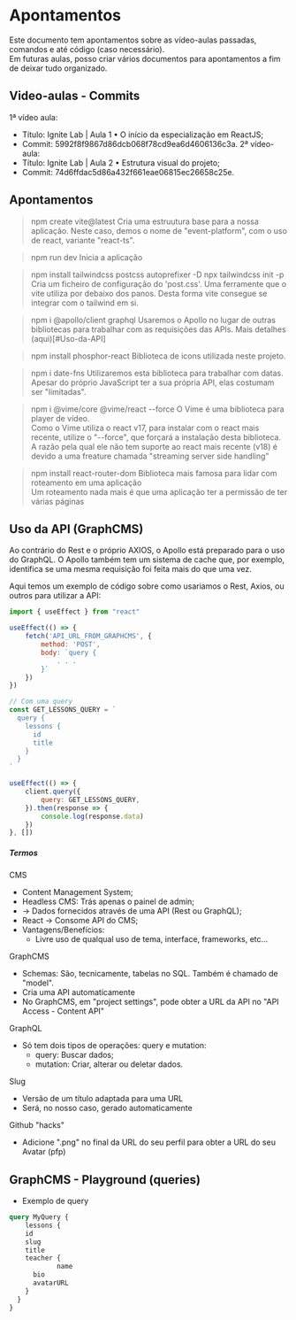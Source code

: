 # Apontamentos

Este documento tem apontamentos sobre as vídeo-aulas passadas, comandos e até código (caso necessário).<br>
Em futuras aulas, posso criar vários documentos para apontamentos a fim de deixar tudo organizado.<br>


## Video-aulas - Commits
1ª vídeo aula: 
- Título: Ignite Lab | Aula 1 • O início da especialização em ReactJS;
- Commit: 5992f8f9867d86dcb068f78cd9ea6d4606136c3a.
2ª vídeo-aula:
- Título: Ignite Lab | Aula 2 • Estrutura visual do projeto;
- Commit: 74d6ffdac5d86a432f661eae06815ec26658c25e.

## Apontamentos

> npm create vite@latest
Cria uma estruutura base para a nossa aplicação.
Neste caso, demos o nome de "event-platform", com o uso de react, variante "react-ts".

> npm run dev
Inicia a aplicação

> npm install tailwindcss postcss autoprefixer -D
> npx tailwindcss init -p 
Cria um ficheiro de configuração do 'post.css'.
Uma ferramente que o vite utiliza por debaixo dos panos.
Desta forma vite consegue se integrar com o tailwind em si.

> npm i @apollo/client graphql
Usaremos o Apollo no lugar de outras bibliotecas para trabalhar com as requisições das APIs.
Mais detalhes (aqui)[#Uso-da-API]

> npm install phosphor-react
Biblioteca de icons utilizada neste projeto.

> npm i date-fns
Utilizaremos esta biblioteca para trabalhar com datas. Apesar do próprio JavaScript ter a sua própria API, elas costumam ser "limitadas".

> npm i @vime/core @vime/react --force
O Vime é uma biblioteca para player de vídeo.<br>
Como o Vime utiliza o react v17, para instalar com o react mais recente, utilize o "--force", que forçará a instalação desta biblioteca.<br>
A razão pela qual ele não tem suporte ao react mais recente (v18) é devido a uma freature chamada "streaming server side handling"

> npm install react-router-dom
Biblioteca mais famosa para lidar com roteamento em uma aplicação<br>
Um roteamento nada mais é que uma aplicação ter a permissão de ter várias páginas



## Uso da API (GraphCMS)

Ao contrário do Rest e o próprio AXIOS, o Apollo está preparado para o uso do GraphQL.
O Apollo também tem um sistema de cache que, por exemplo, identifica se uma mesma requisição foi feita mais do que uma vez.

Aqui temos um exemplo de código sobre como usariamos o Rest, Axios, ou outros para utilizar a API:
```js
import { useEffect } from "react"

useEffect(() => {
    fetch('API_URL_FROM_GRAPHCMS', {
        method: 'POST',
        body: `query {
            . . .
        }`
    })
})

// Com uma query
const GET_LESSONS_QUERY = `
  query {
    lessons {
      id
      title
    }
  }
`

useEffect(() => {
    client.query({
        query: GET_LESSONS_QUERY,
    }).then(response => {
        console.log(response.data)
    })
}, [])
```

##### Termos

CMS
- Content Management System;
- Headless CMS: Trás apenas o painel de admin;
- -> Dados fornecidos através de uma API (Rest ou GraphQL);
- React -> Consome API do CMS;
- Vantagens/Benefícios:
    - Livre uso de qualqual uso de tema, interface, frameworks, etc...


GraphCMS
- Schemas: São, tecnicamente, tabelas no SQL. Também é chamado de "model".
- Cria uma API automaticamente
- No GraphCMS, em "project settings", pode obter a URL da API no "API Access - Content API"

GraphQL
- Só tem dois tipos de operações: query e mutation:
    - query: Buscar dados;
    - mutation: Criar, alterar ou deletar dados.


Slug
- Versão de um título adaptada para uma URL
- Será, no nosso caso, gerado automaticamente

Github "hacks"
- Adicione ".png" no final da URL do seu perfil para obter a URL do seu Avatar (pfp)



## GraphCMS - Playground (queries)

- Exemplo de query
```graphql
query MyQuery {
	lessons {
    id
    slug
    title
    teacher {
			name
      bio
      avatarURL
  	}
  }
}
```